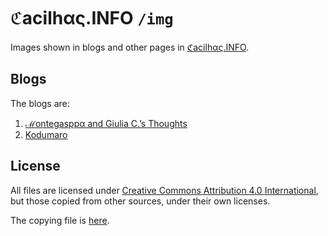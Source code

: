 # ℭacilhας.INFO `/img`

Images shown in blogs and other pages in
[ℭacilhας.INFO](https://cacilhas.cc/).

## Blogs

The blogs are:

1. [ℳontegasppα and Giulia C.’s Thoughts](https://montegasppa.cacilhas.cc/)
1. [Kodumaro](https://kodumaro.cacilhas.cc/)

## License

All files are licensed under
[Creative Commons Attribution 4.0 International](https://cacilhas.cc/copying.html),
but those copied from other sources, under their own licenses.

The copying file is [here](https://cacilhas.cc/img/COPYING.md).
